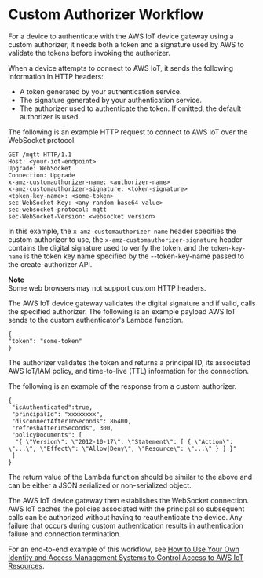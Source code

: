 # Custom Authorizer Workflow<a name="custom-auth"></a>

For a device to authenticate with the AWS IoT device gateway using a custom authorizer, it needs both a token and a signature used by AWS to validate the tokens before invoking the authorizer\.

When a device attempts to connect to AWS IoT, it sends the following information in HTTP headers:
+ A token generated by your authentication service\.
+ The signature generated by your authentication service\.
+ The authorizer used to authenticate the token\. If omitted, the default authorizer is used\.

The following is an example HTTP request to connect to AWS IoT over the WebSocket protocol\.

```
GET /mqtt HTTP/1.1 
Host: <your-iot-endpoint>
Upgrade: WebSocket
Connection: Upgrade
x-amz-customauthorizer-name: <authorizer-name>
x-amz-customauthorizer-signature: <token-signature>
<token-key-name>: <some-token>
sec-WebSocket-Key: <any random base64 value>
sec-websocket-protocol: mqtt
sec-WebSocket-Version: <websocket version>
```

In this example, the `x-amz-customauthorizer-name` header specifies the custom authorizer to use, the `x-amz-customauthorizer-signature` header contains the digital signature used to verify the token, and the `token-key-name` is the token key name specified by the \-\-token\-key\-name passed to the create\-authorizer API\.

**Note**  
Some web browsers may not support custom HTTP headers\.

The AWS IoT device gateway validates the digital signature and if valid, calls the specified authorizer\. The following is an example payload AWS IoT sends to the custom authenticator's Lambda function\.

```
{
"token": "some-token"
}
```

The authorizer validates the token and returns a principal ID, its associated AWS IoT/IAM policy, and time\-to\-live \(TTL\) information for the connection\. 

The following is an example of the response from a custom authorizer\.

```
{
 "isAuthenticated":true,
 "principalId": "xxxxxxxx",
 "disconnectAfterInSeconds": 86400,
 "refreshAfterInSeconds", 300,
 "policyDocuments": [
  "{ \"Version\": \"2012-10-17\", \"Statement\": [ { \"Action\": \"...\", \"Effect\": \"Allow|Deny\", \"Resource\": \"...\" } ] }"
 ]
}
```

The return value of the Lambda function should be similar to the above and can be either a JSON serialized or non\-serialized object\.

The AWS IoT device gateway then establishes the WebSocket connection\. AWS IoT caches the policies associated with the principal so subsequent calls can be authorized without having to reauthenticate the device\. Any failure that occurs during custom authentication results in authentication failure and connection termination\.

For an end\-to\-end example of this workflow, see [How to Use Your Own Identity and Access Management Systems to Control Access to AWS IoT Resources](https://aws.amazon.com/blogs/security/how-to-use-your-own-identity-and-access-management-systems-to-control-access-to-aws-iot-resources/)\.